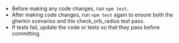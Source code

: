 - Before making any code changes, run `npm test`.
- After making code changes, run `npm test` again to ensure both the gherkin scenarios and the check_orb_radius test pass.
- If tests fail, update the code or tests so that they pass before committing.
